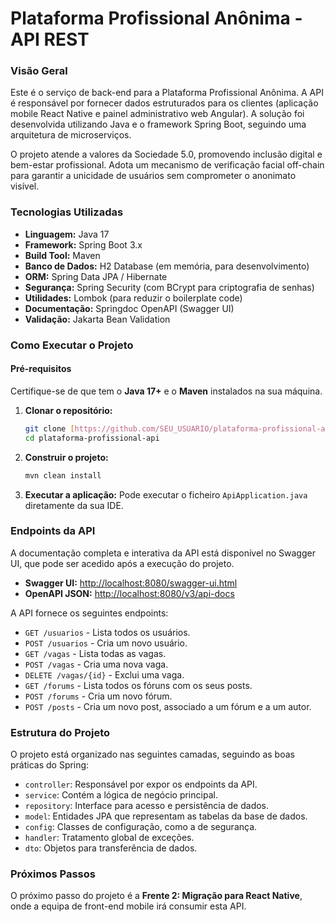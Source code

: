 # Plataforma Profissional Anônima - API REST

### Visão Geral

Este é o serviço de back-end para a Plataforma Profissional Anônima. A API é responsável por fornecer dados estruturados para os clientes (aplicação mobile React Native e painel administrativo web Angular). A solução foi desenvolvida utilizando Java e o framework Spring Boot, seguindo uma arquitetura de microserviços.

O projeto atende a valores da Sociedade 5.0, promovendo inclusão digital e bem-estar profissional. Adota um mecanismo de verificação facial off-chain para garantir a unicidade de usuários sem comprometer o anonimato visível.

### Tecnologias Utilizadas
* **Linguagem:** Java 17
* **Framework:** Spring Boot 3.x
* **Build Tool:** Maven
* **Banco de Dados:** H2 Database (em memória, para desenvolvimento)
* **ORM:** Spring Data JPA / Hibernate
* **Segurança:** Spring Security (com BCrypt para criptografia de senhas)
* **Utilidades:** Lombok (para reduzir o boilerplate code)
* **Documentação:** Springdoc OpenAPI (Swagger UI)
* **Validação:** Jakarta Bean Validation

### Como Executar o Projeto

#### Pré-requisitos
Certifique-se de que tem o **Java 17+** e o **Maven** instalados na sua máquina.

1.  **Clonar o repositório:**
    ```bash
    git clone [https://github.com/SEU_USUARIO/plataforma-profissional-api.git](https://github.com/SEU_USUARIO/plataforma-profissional-api.git)
    cd plataforma-profissional-api
    ```
2.  **Construir o projeto:**
    ```bash
    mvn clean install
    ```
3.  **Executar a aplicação:**
    Pode executar o ficheiro `ApiApplication.java` diretamente da sua IDE.

### Endpoints da API

A documentação completa e interativa da API está disponível no Swagger UI, que pode ser acedido após a execução do projeto.

* **Swagger UI:** [http://localhost:8080/swagger-ui.html](http://localhost:8080/swagger-ui.html)
* **OpenAPI JSON:** [http://localhost:8080/v3/api-docs](http://localhost:8080/v3/api-docs)

A API fornece os seguintes endpoints:

* `GET /usuarios` - Lista todos os usuários.
* `POST /usuarios` - Cria um novo usuário.
* `GET /vagas` - Lista todas as vagas.
* `POST /vagas` - Cria uma nova vaga.
* `DELETE /vagas/{id}` - Exclui uma vaga.
* `GET /forums` - Lista todos os fóruns com os seus posts.
* `POST /forums` - Cria um novo fórum.
* `POST /posts` - Cria um novo post, associado a um fórum e a um autor.

### Estrutura do Projeto
O projeto está organizado nas seguintes camadas, seguindo as boas práticas do Spring:

* `controller`: Responsável por expor os endpoints da API.
* `service`: Contém a lógica de negócio principal.
* `repository`: Interface para acesso e persistência de dados.
* `model`: Entidades JPA que representam as tabelas da base de dados.
* `config`: Classes de configuração, como a de segurança.
* `handler`: Tratamento global de exceções.
* `dto`: Objetos para transferência de dados.

### Próximos Passos
O próximo passo do projeto é a **Frente 2: Migração para React Native**, onde a equipa de front-end mobile irá consumir esta API.